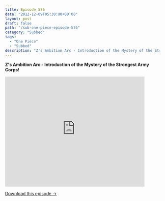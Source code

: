 ```yaml
---
title: Episode 576
date: "2012-12-09T05:30:00+00:00"
layout: post
draft: false
path: "/sub-one-piece-episode-576"
category: "Subbed"
tags:
  - "One Piece"
  - "Subbed"
description: "Z's Ambition Arc - Introduction of the Mystery of the Strongest Army Corps!"
---
```


**Z's Ambition Arc - Introduction of the Mystery of the Strongest Army Corps!**

<iframe width="640" height="360" src="https://www.rapidvideo.com/e/G6FRPFHV0J" frameborder="0" marginwidth=0 marginheight=0 scrolling=no allowfullscreen style="max-width:90%;"></iframe>

<a href="http://ouo.io/qs/eCodkFEQ?s=https://www.rapidvideo.com/d/G6FRPFHV0J" class="styled_a">Download this episode →</a>

